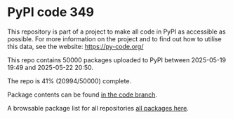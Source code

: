 # PyPI code 349

This repository is part of a project to make all code in PyPI as accessible as possible. For more information 
on the project and to find out how to utilise this data, see the website: https://py-code.org/

This repo contains 50000 packages uploaded to PyPI between 
2025-05-19 19:49 and 2025-05-22 20:50.

The repo is 41% (20994/50000) complete.

Package contents can be found [in the code branch](https://github.com/pypi-data/pypi-mirror-349/tree/code/packages).

A browsable package list for all repositories [all packages here](https://py-code.org/repositories/pypi-mirror-349).


